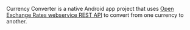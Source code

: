 Currency Converter is a native Android app project that uses [Open Exchange Rates webservice REST API](https://openexchangerates.org/api) to convert from one currency to another.